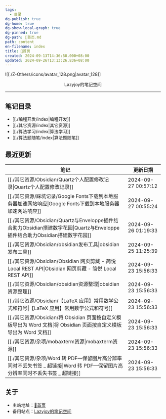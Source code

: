 ```yaml
---
tags:
  - 目录
dg-publish: true
dg-home: true
dg-show-local-graph: true
dg-pinned: true
dg-path: 🏡首页.md
path: content
en-filename: index
title: 🏡首页
created: 2024-09-13T14:36:50.000+08:00
updated: 2024-09-26T13:13:26.836+08:00
---
```

 ![[./Z-Others/icons/avatar_128.png|avatar_128]]
<center>Lazyjoy的笔记空间</center>

---
## 笔记目录  
- [[./编程开发/index|编程开发]]
- [[./其它资源/index|其它资源]]
- [[./算法学习/index|算法学习]]
- [[./算法题随笔/index|算法题随笔]]

## 最近更新
| 笔记                                                                                              | 更新日期                |
| ----------------------------------------------------------------------------------------------- | ------------------- |
| [[./其它资源/Obsidian/Quartz个人配置修改记录\|Quartz个人配置修改记录]]                                             | 2024-09-27 00:57:12 |
| [[./其它资源/踩坑记录/Google Fonts下载到本地服务器加速网站响应\|Google Fonts下载到本地服务器加速网站响应]]                         | 2024-09-27 00:55:24 |
| [[./其它资源/Obsidian/Quartz与Enveloppe插件结合助力Obsidian搭建数字花园\|Quartz与Enveloppe插件结合助力Obsidian搭建数字花园]] | 2024-09-26 01:19:33 |
| [[./其它资源/Obsidian/obsidian发布工具\|obsidian发布工具]]                                                 | 2024-09-25 11:25:39 |
| [[./其它资源/Obsidian/Obsidian 网页剪藏 - 简悦   Local REST API\|Obsidian 网页剪藏 - 简悦   Local REST API]]   | 2024-09-23 15:56:33 |
| [[./其它资源/Obsidian/obsidian资源整理\|obsidian资源整理]]                                                 | 2024-09-23 15:56:33 |
| [[./其它资源/Obsidian/【LaTeX 应用】常用数学公式和符号\|【LaTeX 应用】常用数学公式和符号]]                                   | 2024-09-23 15:56:33 |
| [[./其它资源/Obsidian/将 Obsidian 页面按自定义模板导出为 Word 文档\|将 Obsidian 页面按自定义模板导出为 Word 文档]]             | 2024-09-23 15:56:33 |
| [[./其它资源/杂项/mobaxterm资源\|mobaxterm资源]]                                                         | 2024-09-23 15:56:33 |
| [[./其它资源/杂项/Word 转 PDF—保留图片高分辨率同时不丢失书签 _ 超链接\|Word 转 PDF—保留图片高分辨率同时不丢失书签 _ 超链接]]               | 2024-09-23 15:56:33 |


## 关于
- 主站地址：[🏡首页](https://lazyjack.12123123.xyz/)
- 备用站点：[Lazyjoy的笔记空间](https://lazyjoy.12123123.xyz/)






